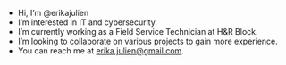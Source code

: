 - Hi, I’m @erikajulien
- I’m interested in IT and cybersecurity.
- I’m currently working as a Field Service Technician at H&R Block.
- I’m looking to collaborate on various projects to gain more experience.
- You can reach me at <erika.julien@gmail.com>.

<!---
erikajulien/erikajulien is a ✨ special ✨ repository because its `README.md` (this file) appears on your GitHub profile.
You can click the Preview link to take a look at your changes.
--->
